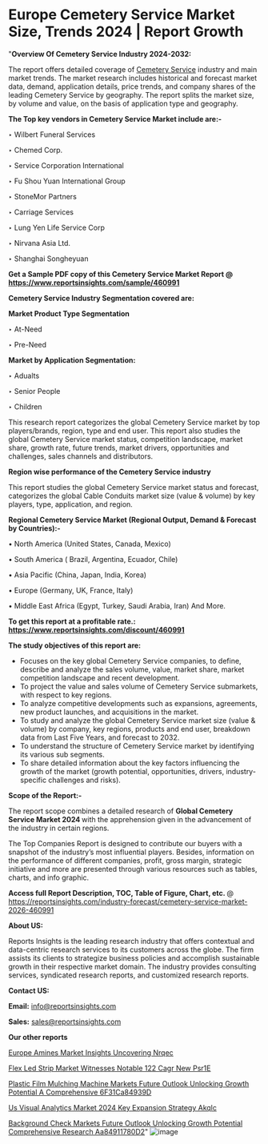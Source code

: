 # Europe Cemetery Service Market Size, Trends 2024 | Report Growth

"<strong>Overview Of Cemetery Service Industry 2024-2032:</strong>

The report offers detailed coverage of <a href=https://www.reportsinsights.com/sample/460991>Cemetery Service</a> industry and main market trends. The market research includes historical and forecast market data, demand, application details, price trends, and company shares of the leading Cemetery Service by geography. The report splits the market size, by volume and value, on the basis of application type and geography.

<strong>The Top key vendors in Cemetery Service Market include are:- </strong>

‣ Wilbert Funeral Services

‣ Chemed Corp.

‣ Service Corporation International

‣ Fu Shou Yuan International Group

‣ StoneMor Partners

‣ Carriage Services

‣ Lung Yen Life Service Corp

‣ Nirvana Asia Ltd.

‣ Shanghai Songheyuan

<strong>Get a Sample PDF copy of this Cemetery Service Market Report </strong><strong>@ <a href=https://www.reportsinsights.com/sample/460991 style=color:#0000ff;>https://www.reportsinsights.com/sample/460991</a> </strong>

<strong>Cemetery Service Industry Segmentation covered are:</strong>

<strong>Market Product Type Segmentation</strong>

‣ At-Need

‣ Pre-Need

<strong>Market by Application Segmentation:</strong>

‣ Adualts

‣ Senior People

‣ Children

This research report categorizes the global Cemetery Service market by top players/brands, region, type and end user. This report also studies the global Cemetery Service market status, competition landscape, market share, growth rate, future trends, market drivers, opportunities and challenges, sales channels and distributors.

<strong>Region wise performance of the Cemetery Service industry</strong><strong> </strong>

This report studies the global Cemetery Service market status and forecast, categorizes the global Cable Conduits market size (value &amp; volume) by key players, type, application, and region. 

<strong>Regional Cemetery Service Market (Regional Output, Demand &amp; Forecast by Countries):-</strong>

• North America (United States, Canada, Mexico)

• South America ( Brazil, Argentina, Ecuador, Chile)

• Asia Pacific (China, Japan, India, Korea)

• Europe (Germany, UK, France, Italy)

• Middle East Africa (Egypt, Turkey, Saudi Arabia, Iran) And More.

<strong>To get this report at a profitable rate.: <a href=https://www.reportsinsights.com/discount/460991 style=color:#0000ff;>https://www.reportsinsights.com/discount/460991</a></strong>

<strong>The study objectives of this report are:</strong>
<ul>
  <li>Focuses on the key global Cemetery Service companies, to define, describe and analyze the sales volume, value, market share, market competition landscape and recent development.</li>
  <li>To project the value and sales volume of Cemetery Service submarkets, with respect to key regions.</li>
  <li>To analyze competitive developments such as expansions, agreements, new product launches, and acquisitions in the market.</li>
  <li>To study and analyze the global Cemetery Service market size (value &amp; volume) by company, key regions, products and end user, breakdown data from Last Five Years, and forecast to 2032.</li>
  <li>To understand the structure of Cemetery Service market by identifying its various sub segments.</li>
  <li>To share detailed information about the key factors influencing the growth of the market (growth potential, opportunities, drivers, industry-specific challenges and risks).</li>
</ul>
<strong>Scope of the Report:-</strong><strong> </strong>

The report scope combines a detailed research of <strong>Global Cemetery Service Market 2024 </strong>with the apprehension given in the advancement of the industry in certain regions.

The Top Companies Report is designed to contribute our buyers with a snapshot of the industry’s most influential players. Besides, information on the performance of different companies, profit, gross margin, strategic initiative and more are presented through various resources such as tables, charts, and info graphic.

<strong>Access full Report Description, TOC, Table of Figure, Chart, etc. </strong>@   <a href=https://reportsinsights.com/industry-forecast/cemetery-service-market-2026-460991 style=color:#0000ff;>https://reportsinsights.com/industry-forecast/cemetery-service-market-2026-460991</a>

<strong>About US:</strong>

Reports Insights is the leading research industry that offers contextual and data-centric research services to its customers across the globe. The firm assists its clients to strategize business policies and accomplish sustainable growth in their respective market domain. The industry provides consulting services, syndicated research reports, and customized research reports.

<strong>Contact US:</strong>

<p class=""""><b>Email:</b> <a href=mailto:info@reportsinsights.com>info@reportsinsights.com</a></p>
<p class=""""><b>Sales:</b> <a href=mailto:sales@reportsinsights.com>sales@reportsinsights.com</a></p>

<strong>Our other reports</strong>

<a href=https://www.linkedin.com/pulse/europe-amines-market-insights-uncovering-nrqec/>Europe Amines Market Insights Uncovering Nrqec</a>

<a href=https://www.linkedin.com/pulse/flex-led-strip-market-witnesses-notable-122-cagr-new-psr1e/>Flex Led Strip Market Witnesses Notable 122 Cagr New Psr1E</a>

<a href=https://medium.com/@tidke9676/plastic-film-mulching-machine-markets-future-outlook-unlocking-growth-potential-a-comprehensive-6f31ca84939d>Plastic Film Mulching Machine Markets Future Outlook Unlocking Growth Potential A Comprehensive 6F31Ca84939D</a>

<a href=https://www.linkedin.com/pulse/us-visual-analytics-market-2024-key-expansion-strategy-akqlc/>Us Visual Analytics Market 2024 Key Expansion Strategy Akqlc</a>

<a href=https://medium.com/@gd336335/background-check-markets-future-outlook-unlocking-growth-potential-comprehensive-research-aa84911780d2>Background Check Markets Future Outlook Unlocking Growth Potential Comprehensive Research Aa84911780D2</a>"
![image](https://github.com/Reportsinsights123/RIgrowth/assets/158415881/78d898f2-3a57-4ff5-9885-5ddca56c9174)
